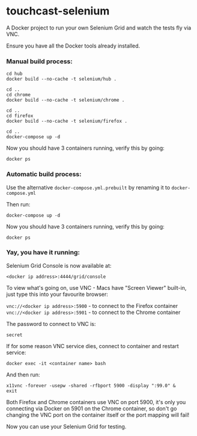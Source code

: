 # touchcast-selenium

A Docker project to run your own Selenium Grid and watch the tests fly via VNC.

Ensure you have all the Docker tools already installed.

### Manual build process:

`cd hub`  
`docker build --no-cache -t selenium/hub .`

`cd ..`  
`cd chrome`  
`docker build --no-cache -t selenium/chrome .`

`cd ..`  
`cd firefox`  
`docker build --no-cache -t selenium/firefox .`

`cd ..`  
`docker-compose up -d`

Now you should have 3 containers running, verify this by going:

`docker ps`

### Automatic build process:

Use the alternative `docker-compose.yml.prebuilt` by renaming it to `docker-compose.yml`  

Then run:

`docker-compose up -d`  

Now you should have 3 containers running, verify this by going:

`docker ps`  

### Yay, you have it running:

Selenium Grid Console is now available at:

`<docker ip address>:4444/grid/console`

To view what's going on, use VNC - Macs have "Screen Viewer" built-in, just type this into your favourite browser:

`vnc://<docker ip address>:5900` - to connect to the Firefox container  
`vnc://<docker ip address>:5901` - to connect to the Chrome container

The password to connect to VNC is:

`secret`

If for some reason VNC service dies, connect to container and restart service:

`docker exec -it <container name> bash`

And then run:

`x11vnc -forever -usepw -shared -rfbport 5900 -display ":99.0" &`  
`exit`

Both Firefox and Chrome containers use VNC on port 5900, it's only you connecting via Docker on 5901 on the Chrome container, so don't go changing the VNC port on the container itself or the port mapping will fail!

Now you can use your Selenium Grid for testing.
